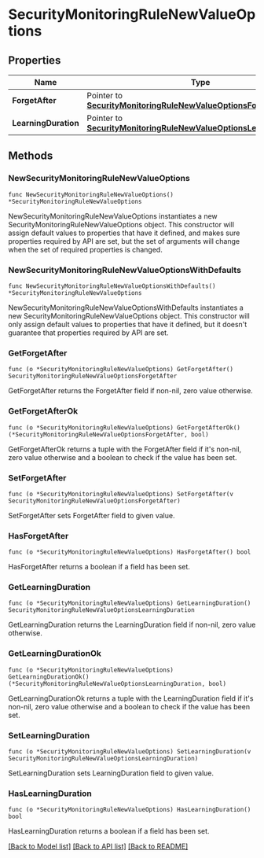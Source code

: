 # SecurityMonitoringRuleNewValueOptions

## Properties

Name | Type | Description | Notes
---- | ---- | ----------- | ------
**ForgetAfter** | Pointer to [**SecurityMonitoringRuleNewValueOptionsForgetAfter**](SecurityMonitoringRuleNewValueOptionsForgetAfter.md) |  | [optional] 
**LearningDuration** | Pointer to [**SecurityMonitoringRuleNewValueOptionsLearningDuration**](SecurityMonitoringRuleNewValueOptionsLearningDuration.md) |  | [optional] 

## Methods

### NewSecurityMonitoringRuleNewValueOptions

`func NewSecurityMonitoringRuleNewValueOptions() *SecurityMonitoringRuleNewValueOptions`

NewSecurityMonitoringRuleNewValueOptions instantiates a new SecurityMonitoringRuleNewValueOptions object.
This constructor will assign default values to properties that have it defined,
and makes sure properties required by API are set, but the set of arguments
will change when the set of required properties is changed.

### NewSecurityMonitoringRuleNewValueOptionsWithDefaults

`func NewSecurityMonitoringRuleNewValueOptionsWithDefaults() *SecurityMonitoringRuleNewValueOptions`

NewSecurityMonitoringRuleNewValueOptionsWithDefaults instantiates a new SecurityMonitoringRuleNewValueOptions object.
This constructor will only assign default values to properties that have it defined,
but it doesn't guarantee that properties required by API are set.

### GetForgetAfter

`func (o *SecurityMonitoringRuleNewValueOptions) GetForgetAfter() SecurityMonitoringRuleNewValueOptionsForgetAfter`

GetForgetAfter returns the ForgetAfter field if non-nil, zero value otherwise.

### GetForgetAfterOk

`func (o *SecurityMonitoringRuleNewValueOptions) GetForgetAfterOk() (*SecurityMonitoringRuleNewValueOptionsForgetAfter, bool)`

GetForgetAfterOk returns a tuple with the ForgetAfter field if it's non-nil, zero value otherwise
and a boolean to check if the value has been set.

### SetForgetAfter

`func (o *SecurityMonitoringRuleNewValueOptions) SetForgetAfter(v SecurityMonitoringRuleNewValueOptionsForgetAfter)`

SetForgetAfter sets ForgetAfter field to given value.

### HasForgetAfter

`func (o *SecurityMonitoringRuleNewValueOptions) HasForgetAfter() bool`

HasForgetAfter returns a boolean if a field has been set.

### GetLearningDuration

`func (o *SecurityMonitoringRuleNewValueOptions) GetLearningDuration() SecurityMonitoringRuleNewValueOptionsLearningDuration`

GetLearningDuration returns the LearningDuration field if non-nil, zero value otherwise.

### GetLearningDurationOk

`func (o *SecurityMonitoringRuleNewValueOptions) GetLearningDurationOk() (*SecurityMonitoringRuleNewValueOptionsLearningDuration, bool)`

GetLearningDurationOk returns a tuple with the LearningDuration field if it's non-nil, zero value otherwise
and a boolean to check if the value has been set.

### SetLearningDuration

`func (o *SecurityMonitoringRuleNewValueOptions) SetLearningDuration(v SecurityMonitoringRuleNewValueOptionsLearningDuration)`

SetLearningDuration sets LearningDuration field to given value.

### HasLearningDuration

`func (o *SecurityMonitoringRuleNewValueOptions) HasLearningDuration() bool`

HasLearningDuration returns a boolean if a field has been set.


[[Back to Model list]](../README.md#documentation-for-models) [[Back to API list]](../README.md#documentation-for-api-endpoints) [[Back to README]](../README.md)


